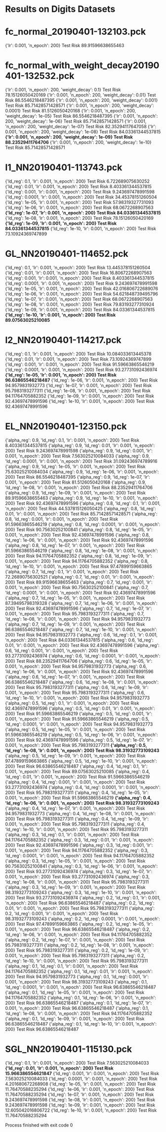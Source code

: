 # Results on Digits Datasets
# fc_normal_20190401-132103.pck
{'lr': 0.001, 'n_epoch': 200} Test Risk 89.91596638655463
# fc_normal_with_weight_decay20190401-132532.pck
{'lr': 0.001, 'n_epoch': 200, 'weight_decay': 0.1} Test Risk 78.15126050420169
{'lr': 0.001, 'n_epoch': 200, 'weight_decay': 0.01} Test Risk 86.5546218487395
{'lr': 0.001, 'n_epoch': 200, 'weight_decay': 0.001} Test Risk 85.71428571428571
{'lr': 0.001, 'n_epoch': 200, 'weight_decay': 0.0001} Test Risk 81.5126050420168
{'lr': 0.001, 'n_epoch': 200, 'weight_decay': 1e-05} Test Risk 86.5546218487395
{'lr': 0.001, 'n_epoch': 200, 'weight_decay': 1e-06} Test Risk 85.71428571428571
{'lr': 0.001, 'n_epoch': 200, 'weight_decay': 1e-07} Test Risk 82.35294117647058
{'lr': 0.001, 'n_epoch': 200, 'weight_decay': 1e-08} Test Risk 84.03361344537815
**{'lr': 0.001, 'n_epoch': 200, 'weight_decay': 1e-09} Test Risk 88.23529411764706**
{'lr': 0.001, 'n_epoch': 200, 'weight_decay': 1e-10} Test Risk 85.71428571428571
# l1_NN20190401-113743.pck
{'ld_reg': 0.1, 'lr': 0.001, 'n_epoch': 200} Test Risk 6.722689075630252
{'ld_reg': 0.01, 'lr': 0.001, 'n_epoch': 200} Test Risk 8.403361344537815
{'ld_reg': 0.001, 'lr': 0.001, 'n_epoch': 200} Test Risk 9.243697478991598
{'ld_reg': 0.0001, 'lr': 0.001, 'n_epoch': 200} Test Risk 34.45378151260504
{'ld_reg': 1e-05, 'lr': 0.001, 'n_epoch': 200} Test Risk 57.98319327731093
{'ld_reg': 1e-06, 'lr': 0.001, 'n_epoch': 200} Test Risk 68.0672268907563
**{'ld_reg': 1e-07, 'lr': 0.001, 'n_epoch': 200} Test Risk 84.03361344537815**
{'ld_reg': 1e-08, 'lr': 0.001, 'n_epoch': 200} Test Risk 78.15126050420169
**{'ld_reg': 1e-09, 'lr': 0.001, 'n_epoch': 200} Test Risk 84.03361344537815**
{'ld_reg': 1e-10, 'lr': 0.001, 'n_epoch': 200} Test Risk 73.10924369747899
# GL_NN20190401-114652.pck
{'ld_reg': 0.1, 'lr': 0.001, 'n_epoch': 200} Test Risk 13.445378151260504
{'ld_reg': 0.01, 'lr': 0.001, 'n_epoch': 200} Test Risk 16.80672268907563
{'ld_reg': 0.001, 'lr': 0.001, 'n_epoch': 200} Test Risk 8.403361344537815
{'ld_reg': 0.0001, 'lr': 0.001, 'n_epoch': 200} Test Risk 9.243697478991598
{'ld_reg': 1e-05, 'lr': 0.001, 'n_epoch': 200} Test Risk 42.016806722689076
{'ld_reg': 1e-06, 'lr': 0.001, 'n_epoch': 200} Test Risk 54.621848739495796
{'ld_reg': 1e-07, 'lr': 0.001, 'n_epoch': 200} Test Risk 68.0672268907563
{'ld_reg': 1e-08, 'lr': 0.001, 'n_epoch': 200} Test Risk 79.83193277310924
{'ld_reg': 1e-09, 'lr': 0.001, 'n_epoch': 200} Test Risk 84.03361344537815
**{'ld_reg': 1e-10, 'lr': 0.001, 'n_epoch': 200} Test Risk 89.07563025210085**
# l2_NN20190401-114217.pck
{'ld_reg': 0.1, 'lr': 0.001, 'n_epoch': 200} Test Risk 10.084033613445378
{'ld_reg': 0.01, 'lr': 0.001, 'n_epoch': 200} Test Risk 73.10924369747899
{'ld_reg': 0.001, 'lr': 0.001, 'n_epoch': 200} Test Risk 91.59663865546219
{'ld_reg': 0.0001, 'lr': 0.001, 'n_epoch': 200} Test Risk 93.27731092436974
**{'ld_reg': 1e-05, 'lr': 0.001, 'n_epoch': 200} Test Risk 96.63865546218487**
{'ld_reg': 1e-06, 'lr': 0.001, 'n_epoch': 200} Test Risk 94.9579831932773
{'ld_reg': 1e-07, 'lr': 0.001, 'n_epoch': 200} Test Risk 95.7983193277311
{'ld_reg': 1e-08, 'lr': 0.001, 'n_epoch': 200} Test Risk 94.11764705882352
{'ld_reg': 1e-09, 'lr': 0.001, 'n_epoch': 200} Test Risk 92.43697478991596
{'ld_reg': 1e-10, 'lr': 0.001, 'n_epoch': 200} Test Risk 92.43697478991596
# EL_NN20190401-123150.pck
{'alpha_reg': 0.9, 'ld_reg': 0.1, 'lr': 0.001, 'n_epoch': 200} Test Risk 8.403361344537815
{'alpha_reg': 0.9, 'ld_reg': 0.01, 'lr': 0.001, 'n_epoch': 200} Test Risk 9.243697478991598
{'alpha_reg': 0.9, 'ld_reg': 0.001, 'lr': 0.001, 'n_epoch': 200} Test Risk 7.563025210084033
{'alpha_reg': 0.9, 'ld_reg': 0.0001, 'lr': 0.001, 'n_epoch': 200} Test Risk 31.092436974789916
{'alpha_reg': 0.9, 'ld_reg': 1e-05, 'lr': 0.001, 'n_epoch': 200} Test Risk 75.63025210084034
{'alpha_reg': 0.9, 'ld_reg': 1e-06, 'lr': 0.001, 'n_epoch': 200} Test Risk 86.5546218487395
{'alpha_reg': 0.9, 'ld_reg': 1e-07, 'lr': 0.001, 'n_epoch': 200} Test Risk 81.5126050420168
{'alpha_reg': 0.9, 'ld_reg': 1e-08, 'lr': 0.001, 'n_epoch': 200} Test Risk 88.23529411764706
{'alpha_reg': 0.9, 'ld_reg': 1e-09, 'lr': 0.001, 'n_epoch': 200} Test Risk 89.91596638655463
{'alpha_reg': 0.9, 'ld_reg': 1e-10, 'lr': 0.001, 'n_epoch': 200} Test Risk 92.43697478991596
{'alpha_reg': 0.8, 'ld_reg': 0.1, 'lr': 0.001, 'n_epoch': 200} Test Risk 44.537815126050425
{'alpha_reg': 0.8, 'ld_reg': 0.01, 'lr': 0.001, 'n_epoch': 200} Test Risk 85.71428571428571
{'alpha_reg': 0.8, 'ld_reg': 0.001, 'lr': 0.001, 'n_epoch': 200} Test Risk 91.59663865546219
{'alpha_reg': 0.8, 'ld_reg': 0.0001, 'lr': 0.001, 'n_epoch': 200} Test Risk 90.75630252100841
{'alpha_reg': 0.8, 'ld_reg': 1e-05, 'lr': 0.001, 'n_epoch': 200} Test Risk 92.43697478991596
{'alpha_reg': 0.8, 'ld_reg': 1e-06, 'lr': 0.001, 'n_epoch': 200} Test Risk 92.43697478991596
{'alpha_reg': 0.8, 'ld_reg': 1e-07, 'lr': 0.001, 'n_epoch': 200} Test Risk 91.59663865546219
{'alpha_reg': 0.8, 'ld_reg': 1e-08, 'lr': 0.001, 'n_epoch': 200} Test Risk 94.11764705882352
{'alpha_reg': 0.8, 'ld_reg': 1e-09, 'lr': 0.001, 'n_epoch': 200} Test Risk 94.11764705882352
{'alpha_reg': 0.8, 'ld_reg': 1e-10, 'lr': 0.001, 'n_epoch': 200} Test Risk 97.47899159663865
{'alpha_reg': 0.7, 'ld_reg': 0.1, 'lr': 0.001, 'n_epoch': 200} Test Risk 72.26890756302521
{'alpha_reg': 0.7, 'ld_reg': 0.01, 'lr': 0.001, 'n_epoch': 200} Test Risk 89.91596638655463
{'alpha_reg': 0.7, 'ld_reg': 0.001, 'lr': 0.001, 'n_epoch': 200} Test Risk 90.75630252100841
{'alpha_reg': 0.7, 'ld_reg': 0.0001, 'lr': 0.001, 'n_epoch': 200} Test Risk 92.43697478991596
{'alpha_reg': 0.7, 'ld_reg': 1e-05, 'lr': 0.001, 'n_epoch': 200} Test Risk 87.39495798319328
{'alpha_reg': 0.7, 'ld_reg': 1e-06, 'lr': 0.001, 'n_epoch': 200} Test Risk 92.43697478991596
{'alpha_reg': 0.7, 'ld_reg': 1e-07, 'lr': 0.001, 'n_epoch': 200} Test Risk 95.7983193277311
{'alpha_reg': 0.7, 'ld_reg': 1e-08, 'lr': 0.001, 'n_epoch': 200} Test Risk 94.9579831932773
{'alpha_reg': 0.7, 'ld_reg': 1e-09, 'lr': 0.001, 'n_epoch': 200} Test Risk 96.63865546218487
{'alpha_reg': 0.7, 'ld_reg': 1e-10, 'lr': 0.001, 'n_epoch': 200} Test Risk 94.9579831932773
{'alpha_reg': 0.6, 'ld_reg': 0.1, 'lr': 0.001, 'n_epoch': 200} Test Risk 84.03361344537815
{'alpha_reg': 0.6, 'ld_reg': 0.01, 'lr': 0.001, 'n_epoch': 200} Test Risk 92.43697478991596
{'alpha_reg': 0.6, 'ld_reg': 0.001, 'lr': 0.001, 'n_epoch': 200} Test Risk 93.27731092436974
{'alpha_reg': 0.6, 'ld_reg': 0.0001, 'lr': 0.001, 'n_epoch': 200} Test Risk 88.23529411764706
{'alpha_reg': 0.6, 'ld_reg': 1e-05, 'lr': 0.001, 'n_epoch': 200} Test Risk 94.9579831932773
{'alpha_reg': 0.6, 'ld_reg': 1e-06, 'lr': 0.001, 'n_epoch': 200} Test Risk 92.43697478991596
{'alpha_reg': 0.6, 'ld_reg': 1e-07, 'lr': 0.001, 'n_epoch': 200} Test Risk 96.63865546218487
{'alpha_reg': 0.6, 'ld_reg': 1e-08, 'lr': 0.001, 'n_epoch': 200} Test Risk 95.7983193277311
{'alpha_reg': 0.6, 'ld_reg': 1e-09, 'lr': 0.001, 'n_epoch': 200} Test Risk 95.7983193277311
{'alpha_reg': 0.6, 'ld_reg': 1e-10, 'lr': 0.001, 'n_epoch': 200} Test Risk 94.9579831932773
{'alpha_reg': 0.5, 'ld_reg': 0.1, 'lr': 0.001, 'n_epoch': 200} Test Risk 92.43697478991596
{'alpha_reg': 0.5, 'ld_reg': 0.01, 'lr': 0.001, 'n_epoch': 200} Test Risk 91.59663865546219
{'alpha_reg': 0.5, 'ld_reg': 0.001, 'lr': 0.001, 'n_epoch': 200} Test Risk 91.59663865546219
{'alpha_reg': 0.5, 'ld_reg': 0.0001, 'lr': 0.001, 'n_epoch': 200} Test Risk 94.9579831932773
{'alpha_reg': 0.5, 'ld_reg': 1e-05, 'lr': 0.001, 'n_epoch': 200} Test Risk 91.59663865546219
{'alpha_reg': 0.5, 'ld_reg': 1e-06, 'lr': 0.001, 'n_epoch': 200} Test Risk 92.43697478991596
{'alpha_reg': 0.5, 'ld_reg': 1e-07, 'lr': 0.001, 'n_epoch': 200} Test Risk 95.7983193277311
**{'alpha_reg': 0.5, 'ld_reg': 1e-08, 'lr': 0.001, 'n_epoch': 200} Test Risk 98.31932773109243**
{'alpha_reg': 0.5, 'ld_reg': 1e-09, 'lr': 0.001, 'n_epoch': 200} Test Risk 97.47899159663865
{'alpha_reg': 0.5, 'ld_reg': 1e-10, 'lr': 0.001, 'n_epoch': 200} Test Risk 96.63865546218487
{'alpha_reg': 0.4, 'ld_reg': 0.1, 'lr': 0.001, 'n_epoch': 200} Test Risk 89.07563025210085
{'alpha_reg': 0.4, 'ld_reg': 0.01, 'lr': 0.001, 'n_epoch': 200} Test Risk 91.59663865546219
{'alpha_reg': 0.4, 'ld_reg': 0.001, 'lr': 0.001, 'n_epoch': 200} Test Risk 93.27731092436974
{'alpha_reg': 0.4, 'ld_reg': 0.0001, 'lr': 0.001, 'n_epoch': 200} Test Risk 95.7983193277311
{'alpha_reg': 0.4, 'ld_reg': 1e-05, 'lr': 0.001, 'n_epoch': 200} Test Risk 91.59663865546219
**{'alpha_reg': 0.4, 'ld_reg': 1e-06, 'lr': 0.001, 'n_epoch': 200} Test Risk 98.31932773109243**
{'alpha_reg': 0.4, 'ld_reg': 1e-07, 'lr': 0.001, 'n_epoch': 200} Test Risk 94.9579831932773
{'alpha_reg': 0.4, 'ld_reg': 1e-08, 'lr': 0.001, 'n_epoch': 200} Test Risk 95.7983193277311
{'alpha_reg': 0.4, 'ld_reg': 1e-09, 'lr': 0.001, 'n_epoch': 200} Test Risk 95.7983193277311
{'alpha_reg': 0.4, 'ld_reg': 1e-10, 'lr': 0.001, 'n_epoch': 200} Test Risk 95.7983193277311
{'alpha_reg': 0.3, 'ld_reg': 0.1, 'lr': 0.001, 'n_epoch': 200} Test Risk 94.11764705882352
{'alpha_reg': 0.3, 'ld_reg': 0.01, 'lr': 0.001, 'n_epoch': 200} Test Risk 92.43697478991596
{'alpha_reg': 0.3, 'ld_reg': 0.001, 'lr': 0.001, 'n_epoch': 200} Test Risk 94.11764705882352
{'alpha_reg': 0.3, 'ld_reg': 0.0001, 'lr': 0.001, 'n_epoch': 200} Test Risk 94.11764705882352
{'alpha_reg': 0.3, 'ld_reg': 1e-05, 'lr': 0.001, 'n_epoch': 200} Test Risk 90.75630252100841
{'alpha_reg': 0.3, 'ld_reg': 1e-06, 'lr': 0.001, 'n_epoch': 200} Test Risk 93.27731092436974
{'alpha_reg': 0.3, 'ld_reg': 1e-07, 'lr': 0.001, 'n_epoch': 200} Test Risk 93.27731092436974
{'alpha_reg': 0.3, 'ld_reg': 1e-08, 'lr': 0.001, 'n_epoch': 200} Test Risk 95.7983193277311
{'alpha_reg': 0.3, 'ld_reg': 1e-09, 'lr': 0.001, 'n_epoch': 200} Test Risk 98.31932773109243
{'alpha_reg': 0.3, 'ld_reg': 1e-10, 'lr': 0.001, 'n_epoch': 200} Test Risk 93.27731092436974
{'alpha_reg': 0.2, 'ld_reg': 0.1, 'lr': 0.001, 'n_epoch': 200} Test Risk 96.63865546218487
{'alpha_reg': 0.2, 'ld_reg': 0.01, 'lr': 0.001, 'n_epoch': 200} Test Risk 95.7983193277311
{'alpha_reg': 0.2, 'ld_reg': 0.001, 'lr': 0.001, 'n_epoch': 200} Test Risk 98.31932773109243
{'alpha_reg': 0.2, 'ld_reg': 0.0001, 'lr': 0.001, 'n_epoch': 200} Test Risk 97.47899159663865
{'alpha_reg': 0.2, 'ld_reg': 1e-05, 'lr': 0.001, 'n_epoch': 200} Test Risk 96.63865546218487
{'alpha_reg': 0.2, 'ld_reg': 1e-06, 'lr': 0.001, 'n_epoch': 200} Test Risk 94.11764705882352
{'alpha_reg': 0.2, 'ld_reg': 1e-07, 'lr': 0.001, 'n_epoch': 200} Test Risk 95.7983193277311
{'alpha_reg': 0.2, 'ld_reg': 1e-08, 'lr': 0.001, 'n_epoch': 200} Test Risk 95.7983193277311
{'alpha_reg': 0.2, 'ld_reg': 1e-09, 'lr': 0.001, 'n_epoch': 200} Test Risk 95.7983193277311
{'alpha_reg': 0.2, 'ld_reg': 1e-10, 'lr': 0.001, 'n_epoch': 200} Test Risk 95.7983193277311
{'alpha_reg': 0.1, 'ld_reg': 0.1, 'lr': 0.001, 'n_epoch': 200} Test Risk 94.11764705882352
{'alpha_reg': 0.1, 'ld_reg': 0.01, 'lr': 0.001, 'n_epoch': 200} Test Risk 94.9579831932773
{'alpha_reg': 0.1, 'ld_reg': 0.001, 'lr': 0.001, 'n_epoch': 200} Test Risk 98.31932773109243
{'alpha_reg': 0.1, 'ld_reg': 0.0001, 'lr': 0.001, 'n_epoch': 200} Test Risk 96.63865546218487
{'alpha_reg': 0.1, 'ld_reg': 1e-05, 'lr': 0.001, 'n_epoch': 200} Test Risk 94.11764705882352
{'alpha_reg': 0.1, 'ld_reg': 1e-06, 'lr': 0.001, 'n_epoch': 200} Test Risk 96.63865546218487
{'alpha_reg': 0.1, 'ld_reg': 1e-07, 'lr': 0.001, 'n_epoch': 200} Test Risk 96.63865546218487
{'alpha_reg': 0.1, 'ld_reg': 1e-08, 'lr': 0.001, 'n_epoch': 200} Test Risk 94.11764705882352
{'alpha_reg': 0.1, 'ld_reg': 1e-09, 'lr': 0.001, 'n_epoch': 200} Test Risk 96.63865546218487
{'alpha_reg': 0.1, 'ld_reg': 1e-10, 'lr': 0.001, 'n_epoch': 200} Test Risk 96.63865546218487
# SGL_NN20190401-115130.pck
{'ld_reg': 0.1, 'lr': 0.001, 'n_epoch': 200} Test Risk 7.563025210084033
**{'ld_reg': 0.01, 'lr': 0.001, 'n_epoch': 200} Test Risk 15.966386554621847**
{'ld_reg': 0.001, 'lr': 0.001, 'n_epoch': 200} Test Risk 7.563025210084033
{'ld_reg': 0.0001, 'lr': 0.001, 'n_epoch': 200} Test Risk 4.201680672268908
{'ld_reg': 1e-05, 'lr': 0.001, 'n_epoch': 200} Test Risk 11.76470588235294
{'ld_reg': 1e-06, 'lr': 0.001, 'n_epoch': 200} Test Risk 11.76470588235294
{'ld_reg': 1e-07, 'lr': 0.001, 'n_epoch': 200} Test Risk 9.243697478991598
{'ld_reg': 1e-08, 'lr': 0.001, 'n_epoch': 200} Test Risk 9.243697478991598
{'ld_reg': 1e-09, 'lr': 0.001, 'n_epoch': 200} Test Risk 12.605042016806722
{'ld_reg': 1e-10, 'lr': 0.001, 'n_epoch': 200} Test Risk 11.76470588235294


Process finished with exit code 0
